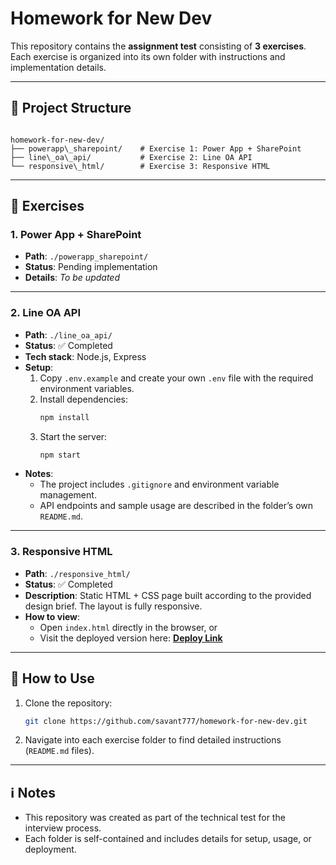 # Homework for New Dev

This repository contains the **assignment test** consisting of **3 exercises**.  
Each exercise is organized into its own folder with instructions and implementation details.  

---

## 📂 Project Structure

```

homework-for-new-dev/
├── powerapp\_sharepoint/    # Exercise 1: Power App + SharePoint
├── line\_oa\_api/           # Exercise 2: Line OA API
└── responsive\_html/        # Exercise 3: Responsive HTML

````

---

## 📝 Exercises

### 1. Power App + SharePoint
- **Path**: `./powerapp_sharepoint/`
- **Status**: Pending implementation
- **Details**: _To be updated_

---

### 2. Line OA API
- **Path**: `./line_oa_api/`
- **Status**: ✅ Completed
- **Tech stack**: Node.js, Express  
- **Setup**:
  1. Copy `.env.example` and create your own `.env` file with the required environment variables.
  2. Install dependencies:  
     ```bash
     npm install
     ```
  3. Start the server:  
     ```bash
     npm start
     ```
- **Notes**:
  - The project includes `.gitignore` and environment variable management.  
  - API endpoints and sample usage are described in the folder’s own `README.md`.

---

### 3. Responsive HTML
- **Path**: `./responsive_html/`
- **Status**: ✅ Completed
- **Description**: Static HTML + CSS page built according to the provided design brief. The layout is fully responsive.  
- **How to view**:
  - Open `index.html` directly in the browser, or  
  - Visit the deployed version here: [**Deploy Link**](https://savant777.github.io/homework-for-new-dev/responsive_html/)

---

## 🚀 How to Use
1. Clone the repository:  
   ```bash
   git clone https://github.com/savant777/homework-for-new-dev.git
   ```

2. Navigate into each exercise folder to find detailed instructions (`README.md` files).

---

## ℹ️ Notes

* This repository was created as part of the technical test for the interview process.
* Each folder is self-contained and includes details for setup, usage, or deployment.
